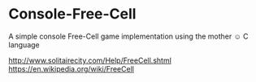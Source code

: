 # Console-Free-Cell
A simple console Free-Cell game implementation using the mother ☺ C language

http://www.solitairecity.com/Help/FreeCell.shtml
https://en.wikipedia.org/wiki/FreeCell
